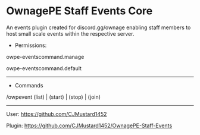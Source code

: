 # OwnagePE Staff Events Core
An events plugin created for discord.gg/ownage enabling staff members to host small scale events within the respective server.

- Permissions: 

 owpe-eventscommand.manage
 
 owpe-eventscommand.default
 
 
---

- Commands

/owpevent (list) | (start) | (stop) | (join)

---

User: https://github.com/CJMustard1452

Plugin: https://github.com/CJMustard1452/OwnagePE-Staff-Events
